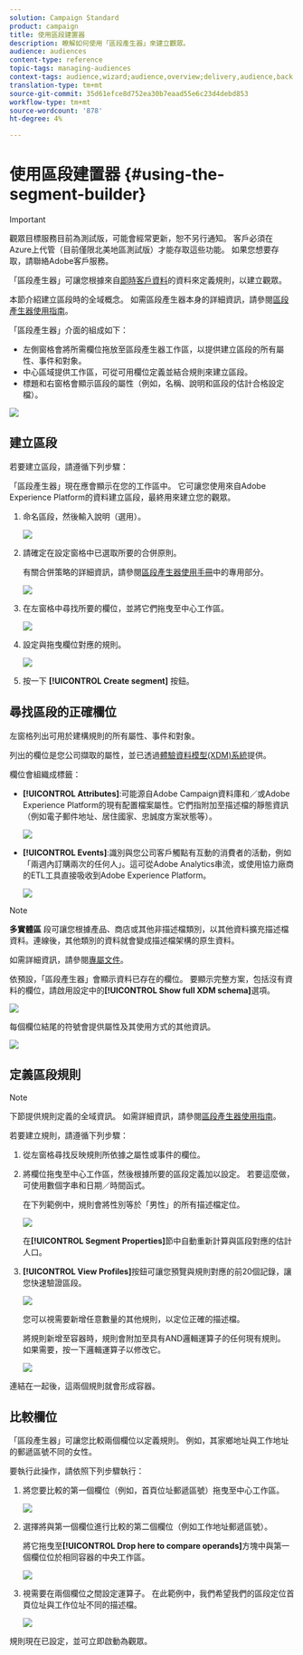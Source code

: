 ```yaml
---
solution: Campaign Standard
product: campaign
title: 使用區段建置器
description: 瞭解如何使用「區段產生器」來建立觀眾。
audience: audiences
content-type: reference
topic-tags: managing-audiences
context-tags: audience,wizard;audience,overview;delivery,audience,back
translation-type: tm+mt
source-git-commit: 35d61efce8d752ea30b7eaad55e6c23d4debd853
workflow-type: tm+mt
source-wordcount: '878'
ht-degree: 4%

---
```



# 使用區段建置器 {#using-the-segment-builder}

>[!IMPORTANT]
>
>觀眾目標服務目前為測試版，可能會經常更新，恕不另行通知。 客戶必須在Azure上代管（目前僅限北美地區測試版）才能存取這些功能。 如果您想要存取，請聯絡Adobe客戶服務。

「區段產生器」可讓您根據來自[即時客戶資料](https://docs.adobe.com/content/help/zh-Hant/experience-platform/profile/home.html)的資料來定義規則，以建立觀眾。

本節介紹建立區段時的全域概念。 如需區段產生器本身的詳細資訊，請參閱[區段產生器使用指南](https://docs.adobe.com/content/help/en/experience-platform/segmentation/ui/overview.html)。

「區段產生器」介面的組成如下：

* 左側窗格會將所需欄位拖放至區段產生器工作區，以提供建立區段的所有屬性、事件和對象。
* 中心區域提供工作區，可從可用欄位定義並結合規則來建立區段。
* 標題和右窗格會顯示區段的屬性（例如，名稱、說明和區段的估計合格設定檔）。

![](assets/aep_audiences_interface.png)

## 建立區段

若要建立區段，請遵循下列步驟：

「區段產生器」現在應會顯示在您的工作區中。 它可讓您使用來自Adobe Experience Platform的資料建立區段，最終用來建立您的觀眾。

1. 命名區段，然後輸入說明（選用）。

   ![](assets/aep_audiences_creation_edit_name.png)

1. 請確定在設定窗格中已選取所要的合併原則。

   有關合併策略的詳細資訊，請參閱[區段產生器使用手冊](https://docs.adobe.com/content/help/en/experience-platform/segmentation/ui/overview.html)中的專用部分。

   ![](assets/aep_audiences_mergepolicy.png)

1. 在左窗格中尋找所要的欄位，並將它們拖曳至中心工作區。

   ![](assets/aep_audiences_dragfield.png)

1. 設定與拖曳欄位對應的規則。

   ![](assets/aep_audiences_configure_rules.png)

1. 按一下 **[!UICONTROL Create segment]** 按鈕。

## 尋找區段的正確欄位

左窗格列出可用於建構規則的所有屬性、事件和對象。

列出的欄位是您公司擷取的屬性，並已透過[體驗資料模型(XDM)系統](https://docs.adobe.com/content/help/zh-Hant/experience-platform/xdm/home.html)提供。

欄位會組織成標籤：

* **[!UICONTROL Attributes]**:可能源自Adobe Campaign資料庫和／或Adobe Experience Platform的現有配置檔案屬性。它們指附加至描述檔的靜態資訊（例如電子郵件地址、居住國家、忠誠度方案狀態等）。

   ![](assets/aep_audiences_attributestab.png)

* **[!UICONTROL Events]**:識別與您公司客戶觸點有互動的消費者的活動，例如「兩週內訂購兩次的任何人」。這可從Adobe Analytics串流，或使用協力廠商的ETL工具直接吸收到Adobe Experience Platform。

   ![](assets/aep_audiences_eventstab.png)

>[!NOTE]
>
>**多實體區** 段可讓您根據產品、商店或其他非描述檔類別，以其他資料擴充描述檔資料。連線後，其他類別的資料就會變成描述檔架構的原生資料。
>
>如需詳細資訊，請參閱[專屬文件](https://docs.adobe.com/content/help/en/experience-platform/segmentation/multi-entity-segmentation.html)。

依預設，「區段產生器」會顯示資料已存在的欄位。 要顯示完整方案，包括沒有資料的欄位，請啟用設定中的&#x200B;**[!UICONTROL Show full XDM schema]**&#x200B;選項。

![](assets/aep_audiences_populatedfields.png)

每個欄位結尾的符號會提供屬性及其使用方式的其他資訊。

![](assets/aep_audiences_isymbol.png)

## 定義區段規則

>[!NOTE]
>
>下節提供規則定義的全域資訊。 如需詳細資訊，請參閱[區段產生器使用指南](https://docs.adobe.com/content/help/en/experience-platform/segmentation/ui/overview.html)。

若要建立規則，請遵循下列步驟：

1. 從左窗格尋找反映規則所依據之屬性或事件的欄位。

1. 將欄位拖曳至中心工作區，然後根據所要的區段定義加以設定。 若要這麼做，可使用數個字串和日期／時間函式。

   在下列範例中，規則會將性別等於「男性」的所有描述檔定位。

   ![](assets/aep_audiences_malegender.png)

   在&#x200B;**[!UICONTROL Segment Properties]**&#x200B;節中自動重新計算與區段對應的估計人口。

1. **[!UICONTROL View Profiles]**&#x200B;按鈕可讓您預覽與規則對應的前20個記錄，讓您快速驗證區段。

   ![](assets/aep_audiences_samplepreview.png)

   您可以視需要新增任意數量的其他規則，以定位正確的描述檔。

   將規則新增至容器時，規則會附加至具有AND邏輯運算子的任何現有規則。 如果需要，按一下邏輯運算子以修改它。

   ![](assets/aep_audiences_andoperator.png)

連結在一起後，這兩個規則就會形成容器。

## 比較欄位

「區段產生器」可讓您比較兩個欄位以定義規則。 例如，其家鄉地址與工作地址的郵遞區號不同的女性。

要執行此操作，請依照下列步驟執行：

1. 將您要比較的第一個欄位（例如，首頁位址郵遞區號）拖曳至中心工作區。

   ![](assets/aep_audiences_comparing_1.png)

1. 選擇將與第一個欄位進行比較的第二個欄位（例如工作地址郵遞區號）。

   將它拖曳至&#x200B;**[!UICONTROL Drop here to compare operands]**&#x200B;方塊中與第一個欄位位於相同容器的中央工作區。

   ![](assets/aep_audiences_comparing_2.png)

1. 視需要在兩個欄位之間設定運算子。 在此範例中，我們希望我們的區段定位首頁位址與工作位址不同的描述檔。

   ![](assets/aep_audiences_comparing_3.png)

規則現在已設定，並可立即啟動為觀眾。
